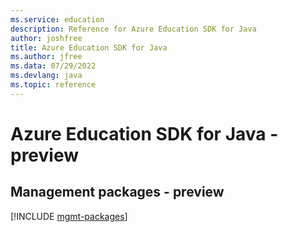 ```yaml
---
ms.service: education
description: Reference for Azure Education SDK for Java
author: joshfree
title: Azure Education SDK for Java
ms.author: jfree
ms.data: 07/29/2022
ms.devlang: java
ms.topic: reference
---
```

# Azure Education SDK for Java - preview

## Management packages - preview
[!INCLUDE [mgmt-packages](education-mgmt-index.md)]